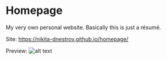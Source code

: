 # Homepage
My very own personal website. Basically this is just a résumé.

Site: https://nikita-dnestrov.github.io/homepage/

Preview:
![alt text](https://ibb.co/SntgRJM)
